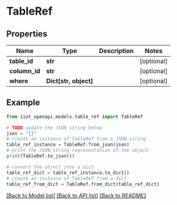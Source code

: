 # TableRef


## Properties

Name | Type | Description | Notes
------------ | ------------- | ------------- | -------------
**table_id** | **str** |  | [optional] 
**column_id** | **str** |  | [optional] 
**where** | **Dict[str, object]** |  | [optional] 

## Example

```python
from iiot_openapi.models.table_ref import TableRef

# TODO update the JSON string below
json = "{}"
# create an instance of TableRef from a JSON string
table_ref_instance = TableRef.from_json(json)
# print the JSON string representation of the object
print(TableRef.to_json())

# convert the object into a dict
table_ref_dict = table_ref_instance.to_dict()
# create an instance of TableRef from a dict
table_ref_from_dict = TableRef.from_dict(table_ref_dict)
```
[[Back to Model list]](../README.md#documentation-for-models) [[Back to API list]](../README.md#documentation-for-api-endpoints) [[Back to README]](../README.md)


